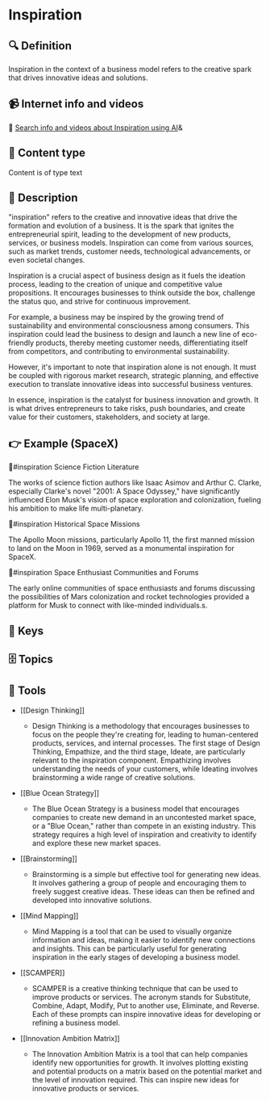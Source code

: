 
# Inspiration


## 🔍 Definition
Inspiration in the context of a business model refers to the creative spark that drives innovative ideas and solutions.


## 📹 Internet info and videos
🤖 [Search info and videos about Inspiration using AI](https://www.perplexity.ai/search?q=videos+about+Inspiration:+
)&

## 📰 Content type 
Content is of type text

## 📖 Description
"inspiration" refers to the creative and innovative ideas that drive the formation and evolution of a business. It is the spark that ignites the entrepreneurial spirit, leading to the development of new products, services, or business models. Inspiration can come from various sources, such as market trends, customer needs, technological advancements, or even societal changes.

Inspiration is a crucial aspect of business design as it fuels the ideation process, leading to the creation of unique and competitive value propositions. It encourages businesses to think outside the box, challenge the status quo, and strive for continuous improvement. 

For example, a business may be inspired by the growing trend of sustainability and environmental consciousness among consumers. This inspiration could lead the business to design and launch a new line of eco-friendly products, thereby meeting customer needs, differentiating itself from competitors, and contributing to environmental sustainability.

However, it's important to note that inspiration alone is not enough. It must be coupled with rigorous market research, strategic planning, and effective execution to translate innovative ideas into successful business ventures. 

In essence, inspiration is the catalyst for business innovation and growth. It is what drives entrepreneurs to take risks, push boundaries, and create value for their customers, stakeholders, and society at large.

## 👉 Example (SpaceX)

🦋#inspiration Science Fiction Literature

The works of science fiction authors like Isaac Asimov and Arthur C. Clarke, especially Clarke's novel "2001: A Space Odyssey," have significantly influenced Elon Musk's vision of space exploration and colonization, fueling his ambition to make life multi-planetary.

🦋#inspiration Historical Space Missions

The Apollo Moon missions, particularly Apollo 11, the first manned mission to land on the Moon in 1969, served as a monumental inspiration for SpaceX.

🦋#inspiration Space Enthusiast Communities and Forums

The early online communities of space enthusiasts and forums discussing the possibilities of Mars colonization and rocket technologies provided a platform for Musk to connect with like-minded individuals.s.



## 🔑 Keys



## 🗄️ Topics


## 🧰 Tools
- [[Design Thinking]]
  - Design Thinking is a methodology that encourages businesses to focus on the people they're creating for, leading to human-centered products, services, and internal processes. The first stage of Design Thinking, Empathize, and the third stage, Ideate, are particularly relevant to the inspiration component. Empathizing involves understanding the needs of your customers, while Ideating involves brainstorming a wide range of creative solutions.

- [[Blue Ocean Strategy]]
  - The Blue Ocean Strategy is a business model that encourages companies to create new demand in an uncontested market space, or a "Blue Ocean," rather than compete in an existing industry. This strategy requires a high level of inspiration and creativity to identify and explore these new market spaces.

- [[Brainstorming]]
  - Brainstorming is a simple but effective tool for generating new ideas. It involves gathering a group of people and encouraging them to freely suggest creative ideas. These ideas can then be refined and developed into innovative solutions.

- [[Mind Mapping]]
  - Mind Mapping is a tool that can be used to visually organize information and ideas, making it easier to identify new connections and insights. This can be particularly useful for generating inspiration in the early stages of developing a business model.

- [[SCAMPER]]
  - SCAMPER is a creative thinking technique that can be used to improve products or services. The acronym stands for Substitute, Combine, Adapt, Modify, Put to another use, Eliminate, and Reverse. Each of these prompts can inspire innovative ideas for developing or refining a business model.

- [[Innovation Ambition Matrix]]
  - The Innovation Ambition Matrix is a tool that can help companies identify new opportunities for growth. It involves plotting existing and potential products on a matrix based on the potential market and the level of innovation required. This can inspire new ideas for innovative products or services.
